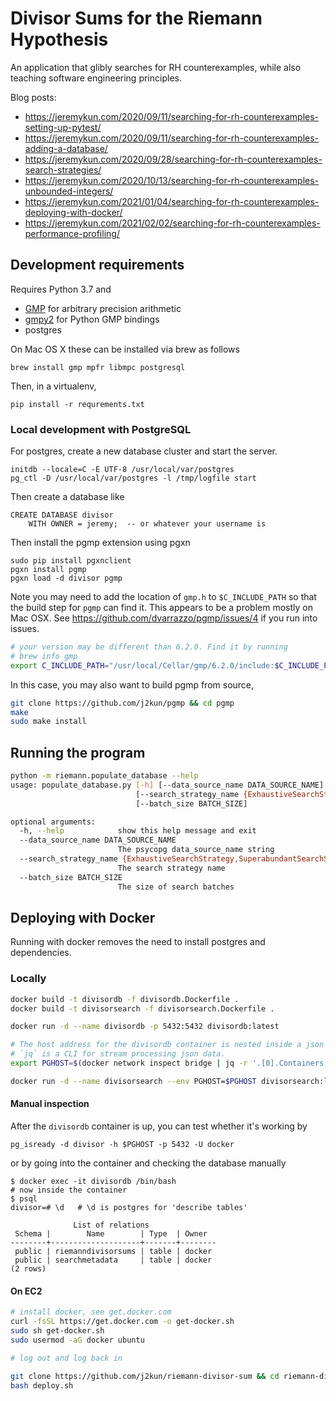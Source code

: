 # Divisor Sums for the Riemann Hypothesis

An application that glibly searches for RH counterexamples,
while also teaching software engineering principles.

Blog posts:

- https://jeremykun.com/2020/09/11/searching-for-rh-counterexamples-setting-up-pytest/
- https://jeremykun.com/2020/09/11/searching-for-rh-counterexamples-adding-a-database/
- https://jeremykun.com/2020/09/28/searching-for-rh-counterexamples-search-strategies/
- https://jeremykun.com/2020/10/13/searching-for-rh-counterexamples-unbounded-integers/
- https://jeremykun.com/2021/01/04/searching-for-rh-counterexamples-deploying-with-docker/
- https://jeremykun.com/2021/02/02/searching-for-rh-counterexamples-performance-profiling/

## Development requirements

Requires Python 3.7 and

- [GMP](https://gmplib.org/) for arbitrary precision arithmetic
- [gmpy2](https://gmpy2.readthedocs.io/en/latest/intro.html) for Python GMP bindings
- postgres

On Mac OS X these can be installed via brew as follows

```
brew install gmp mpfr libmpc postgresql
```

Then, in a virtualenv,

```
pip install -r requrements.txt
```

### Local development with PostgreSQL

For postgres, create a new database cluster
and start the server.

```
initdb --locale=C -E UTF-8 /usr/local/var/postgres
pg_ctl -D /usr/local/var/postgres -l /tmp/logfile start
```

Then create a database like

```
CREATE DATABASE divisor
    WITH OWNER = jeremy;  -- or whatever your username is
```

Then install the pgmp extension using pgxn

```
sudo pip install pgxnclient
pgxn install pgmp
pgxn load -d divisor pgmp
```

Note you may need to add the location of `gmp.h` to `$C_INCLUDE_PATH`
so that the build step for `pgmp` can find it.
This appears to be a problem mostly on Mac OSX.
See https://github.com/dvarrazzo/pgmp/issues/4 if you run into issues.

```bash
# your version may be different than 6.2.0. Find it by running
# brew info gmp
export C_INCLUDE_PATH="/usr/local/Cellar/gmp/6.2.0/include:$C_INCLUDE_PATH"
```

In this case, you may also want to build pgmp from source,

```bash
git clone https://github.com/j2kun/pgmp && cd pgmp
make
sudo make install
```

## Running the program

```bash
python -m riemann.populate_database --help
usage: populate_database.py [-h] [--data_source_name DATA_SOURCE_NAME]
                            [--search_strategy_name {ExhaustiveSearchStrategy,SuperabundantSearchStrategy}]
                            [--batch_size BATCH_SIZE]

optional arguments:
  -h, --help            show this help message and exit
  --data_source_name DATA_SOURCE_NAME
                        The psycopg data_source_name string
  --search_strategy_name {ExhaustiveSearchStrategy,SuperabundantSearchStrategy}
                        The search strategy name
  --batch_size BATCH_SIZE
                        The size of search batches
```

## Deploying with Docker

Running with docker removes the need to install postgres and dependencies.

### Locally

```bash
docker build -t divisordb -f divisordb.Dockerfile .
docker build -t divisorsearch -f divisorsearch.Dockerfile .

docker run -d --name divisordb -p 5432:5432 divisordb:latest

# The host address for the divisordb container is nested inside a json
# `jq` is a CLI for stream processing json data.
export PGHOST=$(docker network inspect bridge | jq -r '.[0].Containers[] | select(.Name=="divisordb") | .IPv4Address' | sed 's|/.*$||g')

docker run -d --name divisorsearch --env PGHOST=$PGHOST divisorsearch:latest
```

#### Manual inspection

After the `divisordb` container is up, you can test whether it's working by

```
pg_isready -d divisor -h $PGHOST -p 5432 -U docker
```

or by going into the container and checking the database manually

```
$ docker exec -it divisordb /bin/bash
# now inside the container
$ psql
divisor=# \d   # \d is postgres for 'describe tables'

              List of relations
 Schema |        Name        | Type  | Owner
--------+--------------------+-------+--------
 public | riemanndivisorsums | table | docker
 public | searchmetadata     | table | docker
(2 rows)
```

#### On EC2

```bash
# install docker, see get.docker.com
curl -fsSL https://get.docker.com -o get-docker.sh
sudo sh get-docker.sh
sudo usermod -aG docker ubuntu

# log out and log back in

git clone https://github.com/j2kun/riemann-divisor-sum && cd riemann-divisor-sum
bash deploy.sh
```

